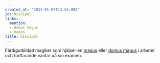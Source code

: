 ```yaml
---
created_at: '2011-01-07T14:56:09Z'
id: Discipel
links:
  mention:
  - domus magus
  - magus
title: Discipel
---
```


Färdigutbildad magiker som hjälper en [magus] eller [domus magus] i arbetet och fortfarande väntar
på sin examen.

  [magus]: magus
  [domus magus]: domus_magus
